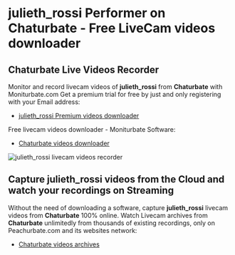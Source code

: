 # julieth_rossi Performer on Chaturbate - Free LiveCam videos downloader

## Chaturbate Live Videos Recorder

Monitor and record livecam videos of **julieth_rossi** from **Chaturbate** with Moniturbate.com
Get a premium trial for free by just and only registering with your Email address:
* [julieth_rossi Premium videos downloader](https://moniturbate.com/request-demo-licence-key.html)

Free livecam videos downloader - Moniturbate Software:
* [Chaturbate videos downloader](https://moniturbate.com/moniturbate-download-software.html)

![julieth_rossi livecam videos recorder](https://peachurnet.com/templates/moniturbate-software.png)


## Capture julieth_rossi videos from the Cloud and watch your recordings on Streaming

Without the need of downloading a software, capture **julieth_rossi** livecam videos from **Chaturbate** 100% online.
Watch Livecam archives from **Chaturbate** unlimitedly from thousands of existing recordings, only on Peachurbate.com and its websites network:
* [Chaturbate videos archives](https://peachurnet.com/)